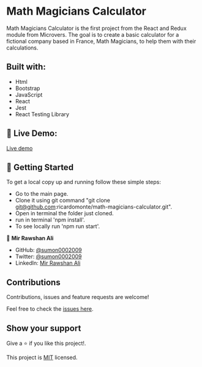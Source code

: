 # Math Magicians Calculator

Math Magicians Calculator is the first project from the React and Redux module from Microvers. The goal is to create a basic calculator for a fictional company based in France, Math Magicians, to help them with their calculations.  



##  Built with:

- Html
- Bootstrap
- JavaScript
- React
- Jest
- React Testing Library

##  :red_circle: Live Demo:

[Live demo](https://react-my-calculator.herokuapp.com/)

##  :construction_worker: Getting Started

To get a local copy up and running follow these simple steps:

- Go to the main page.
- Clone it using git command "git clone git@github.com:ricardomonte/math-magicians-calculator.git".
- Open in terminal the folder just cloned.
- run in terminal 'npm install'.
- To see locally run 'npm run start'.


<!-- CONTACT -->
👤 **Mir Rawshan Ali**

- GitHub: [@sumon0002009](https://github.com/sumon0002001)
- Twitter: [@sumon0002009](https://twitter.com/Sumon0002009)
- LinkedIn: [Mir Rawshan Ali](https://www.linkedin.com/in/mir-rawshan-ali-27b6a5198/)






##  Contributions

Contributions, issues and feature requests are welcome!

Feel free to check the [issues here](https://github.com/sumon0002001/react-calculator/issues).

## Show your support

Give a :star: if you like this project!.



This project is [MIT](LICENSE) licensed.